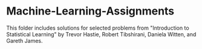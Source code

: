 # Machine-Learning-Assignments

This folder includes solutions for selected problems from "Introduction to Statistical Learning" by Trevor Hastie, Robert Tibshirani, Daniela Witten, and Gareth James. 
